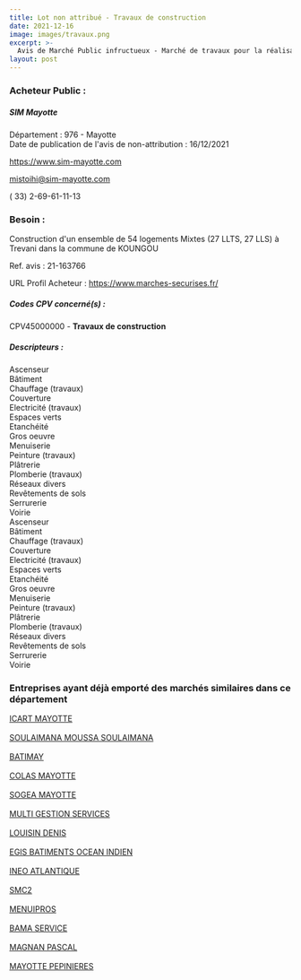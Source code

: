 ```yaml
---
title: Lot non attribué - Travaux de construction
date: 2021-12-16
image: images/travaux.png
excerpt: >-
  Avis de Marché Public infructueux - Marché de travaux pour la réalisation de l'opération SPHINX , qui se situe Village de Trévani, Commune de Koungou
layout: post
---
```


### Acheteur Public :
##### SIM Mayotte
Département : 976 - Mayotte<br/>
Date de publication de l'avis de non-attribution : 16/12/2021


https://www.sim-mayotte.com

mistoihi@sim-mayotte.com

( 33) 2-69-61-11-13
### Besoin :

Construction d'un ensemble de 54 logements Mixtes (27 LLTS, 27 LLS) à Trevani dans la commune de KOUNGOU

Ref. avis : 21-163766

URL Profil Acheteur : https://www.marches-securises.fr/

##### Codes CPV concerné(s) :
CPV45000000 - **Travaux de construction** <br/>

##### Descripteurs :
Ascenseur <br/>
Bâtiment <br/>
Chauffage (travaux) <br/>
Couverture <br/>
Electricité (travaux) <br/>
Espaces verts <br/>
Etanchéité <br/>
Gros oeuvre <br/>
Menuiserie <br/>
Peinture (travaux) <br/>
Plâtrerie <br/>
Plomberie (travaux) <br/>
Réseaux divers <br/>
Revêtements de sols <br/>
Serrurerie <br/>
Voirie <br/>
Ascenseur <br/>
Bâtiment <br/>
Chauffage (travaux) <br/>
Couverture <br/>
Electricité (travaux) <br/>
Espaces verts <br/>
Etanchéité <br/>
Gros oeuvre <br/>
Menuiserie <br/>
Peinture (travaux) <br/>
Plâtrerie <br/>
Plomberie (travaux) <br/>
Réseaux divers <br/>
Revêtements de sols <br/>
Serrurerie <br/>
Voirie <br/>

### Entreprises ayant déjà emporté des marchés similaires dans ce département
<a href="/entreprise-543/siren-024076101">ICART MAYOTTE</a><br/><br/>
<a href="/entreprise-543/siren-024078602">SOULAIMANA MOUSSA SOULAIMANA</a><br/><br/>
<a href="/entreprise-543/siren-066303702">BATIMAY</a><br/><br/>
<a href="/entreprise-543/siren-066305277">COLAS MAYOTTE</a><br/><br/>
<a href="/entreprise-543/siren-099382921">SOGEA MAYOTTE</a><br/><br/>
<a href="/entreprise-549/siren-339861890">MULTI GESTION SERVICES</a><br/><br/>
<a href="/entreprise-549/siren-343299814">LOUISIN DENIS</a><br/><br/>
<a href="/entreprise-556/siren-403162670">EGIS BATIMENTS OCEAN INDIEN</a><br/><br/>
<a href="/entreprise-557/siren-414799296">INEO ATLANTIQUE</a><br/><br/>
<a href="/entreprise-563/siren-450758404">SMC2</a><br/><br/>
<a href="/entreprise-569/siren-513205716">MENUIPROS</a><br/><br/>
<a href="/entreprise-569/siren-514617919">BAMA SERVICE</a><br/><br/>
<a href="/entreprise-576/siren-797394210">MAGNAN PASCAL</a><br/><br/>
<a href="/entreprise-576/siren-797836293">MAYOTTE PEPINIERES</a><br/><br/>
